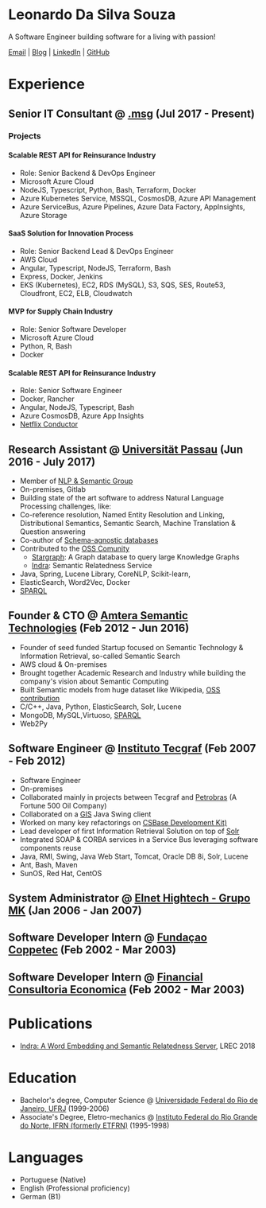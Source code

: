 # Leonardo Da Silva Souza

A Software Engineer building software for a living with passion!

[Email](mailto:lsouza@amterano.net) | [Blog](https://amterano.net) | [LinkedIn](https://linkedin.com/in/leonardossz) | [GitHub](https://github.com/leonardossz)

# Experience

## Senior IT Consultant @ [.msg](https://msg.group) (Jul 2017 - Present)

### Projects

#### Scalable REST API for Reinsurance Industry

+ Role: Senior Backend & DevOps Engineer 
+ Microsoft Azure Cloud
+ NodeJS, Typescript, Python, Bash, Terraform, Docker
+ Azure Kubernetes Service, MSSQL, CosmosDB, Azure API Management
+ Azure ServiceBus, Azure Pipelines, Azure Data Factory, AppInsights, Azure Storage

#### SaaS Solution for Innovation Process

+ Role: Senior Backend Lead & DevOps Engineer
+ AWS Cloud
+ Angular, Typescript, NodeJS, Terraform, Bash
+ Express, Docker, Jenkins
+ EKS (Kubernetes), EC2, RDS (MySQL), S3, SQS, SES, Route53, Cloudfront, EC2, ELB, Cloudwatch

#### MVP for Supply Chain Industry

+ Role: Senior Software Developer
+ Microsoft Azure Cloud
+ Python, R, Bash
+ Docker

#### Scalable REST API for Reinsurance Industry

+ Role: Senior Software Engineer 
+ Docker, Rancher
+ Angular, NodeJS, Typescript, Bash
+ Azure CosmosDB, Azure App Insights
+ [Netflix Conductor](https://netflix.github.io/conductor/)

## Research Assistant @ [Universität Passau](https://www.uni-passau.de/en/) (Jun 2016 - July 2017)

+ Member of [NLP & Semantic Group](http://nlp-sc.de)
+ On-premises, Gitlab
+ Building state of the art software to address Natural Language Processing challenges, like:
+ Co-reference resolution, Named Entity Resolution and Linking, Distributional Semantics, Semantic Search, Machine Translation & Question answering
+ Co-author of [Schema-agnostic databases](https://en.wikipedia.org/wiki/Schema-agnostic_databases)
+ Contributed to the [OSS Comunity](https://lambda3.org)
  + [Stargraph](https://github.com/Lambda-3/Stargraph): A Graph database to query large Knowledge Graphs 
  + [Indra](http://lambda3.org/Indra/): Semantic Relatedness Service
+ Java, Spring, Lucene Library, CoreNLP, Scikit-learn, 
+ ElasticSearch, Word2Vec, Docker 
+ [SPARQL](https://en.wikipedia.org/wiki/SPARQL)

## Founder & CTO @ [Amtera Semantic Technologies](https://www.crunchbase.com/organization/amtera-semantic-technologies) (Feb 2012 - Jun 2016)

+ Founder of seed funded Startup focused on Semantic Technology & Information Retrieval, so-called Semantic Search
+ AWS cloud & On-premises
+ Brought together Academic Research and Industry while building the company's vision about Semantic Computing
+ Built Semantic models from huge dataset like Wikipedia, [OSS contribution](https://github.com/attardi/wikiextractor)
+ C/C++, Java, Python, ElasticSearch, Solr, Lucene
+ MongoDB, MySQL,Virtuoso, [SPARQL](https://en.wikipedia.org/wiki/SPARQL)
+ Web2Py

## Software Engineer @ [Instituto Tecgraf](https://www.tecgraf.puc-rio.br/) (Feb 2007 - Feb 2012)

+ Software Engineer
+ On-premises
+ Collaborated mainly in projects between Tecgraf and [Petrobras](https://fortune.com/company/petrobras/global500/) (A Fortune 500 Oil Company)
+ Collaborated on a [GIS](https://en.wikipedia.org/wiki/Geographic_information_system) Java Swing client
+ Worked on many key refactorings on [CSBase Development Kit)](https://ieeexplore.ieee.org/document/4092204)
+ Lead developer of first Information Retrieval Solution on top of [Solr](https://solr.apache.org/)
+ Integrated SOAP & CORBA services in a Service Bus leveraging software components reuse
+ Java, RMI, Swing, Java Web Start, Tomcat, Oracle DB 8i, Solr, Lucene
+ Ant, Bash, Maven
+ SunOS, Red Hat, CentOS  

## System Administrator @ [Elnet Hightech - Grupo MK]() (Jan 2006 - Jan 2007)
## Software Developer Intern @ [Fundaçao Coppetec](http://www.coppetec.coppe.ufrj.br) (Feb 2002 - Mar 2003)
## Software Developer Intern @ [Financial Consultoria Economica](http://www.fce.com.br/) (Feb 2002 - Mar 2003)

# Publications

+ [Indra: A Word Embedding and Semantic Relatedness Server](https://www.aclweb.org/anthology/L18-1211.pdf), LREC 2018

# Education

+ Bachelor's degree, Computer Science @ [Universidade Federal do Rio de Janeiro, UFRJ](https://ufrj.br/) (1999-2006)
+ Associate's Degree, Eletro-mechanics @ [Instituto Federal do Rio Grande do Norte, IFRN (formerly ETFRN)](https://portal.ifrn.edu.br/) (1995-1998)

# Languages

+ Portuguese (Native)
+ English (Professional proficiency)
+ German (B1)
